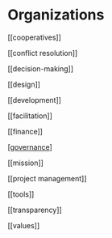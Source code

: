 # Organizations

[[cooperatives]]

[[conflict resolution]]

[[decision-making]]

[[design]]

[[development]]

[[facilitation]]

[[finance]]

[[governance]]

[[mission]]

[[project management]]

[[tools]]

[[transparency]]

[[values]]

[//begin]: # "Autogenerated link references for markdown compatibility"
[governance]: governance "Governance"
[//end]: # "Autogenerated link references"